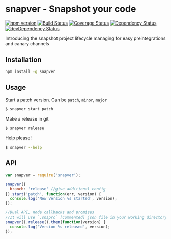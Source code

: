 # snapver - Snapshot your code

[![npm version](https://badge.fury.io/js/snapver.svg)](http://badge.fury.io/js/snapver)
[![Build Status](https://travis-ci.org/jmendiara/snapver.svg)](https://travis-ci.org/jmendiara/snapver)
[![Coverage Status](https://img.shields.io/coveralls/jmendiara/snapver.svg)](https://coveralls.io/r/jmendiara/snapver)
[![Dependency Status](https://david-dm.org/jmendiara/snapver.png)](https://david-dm.org/jmendiara/snapver)
[![devDependency Status](https://david-dm.org/jmendiara/snapver/dev-status.svg)](https://david-dm.org/jmendiara/snapver#info=devDependencies)

Introducing the snapshot project lifecycle managing for easy preintegrations and canary channels

## Installation
```sh
npm install -g snapver
```

## Usage
Start a patch version. Can be `patch`, `minor`, `major`
```sh
$ snapver start patch
```

Make a release in git
```sh
$ snapver release
```

Help please!
```sh
$ snapver --help
```

## API
```js
var snapver = require('snapver');

snapver({
  branch: 'release' //give additional config
}).start('patch', function(err, version) {
  console.log('New Version %s started', version);
});

//Dual API, node callbacks and promises
//It will use `.snaprc` [commented] json file in your working directory 
snapver().release().then(function(version) {
  console.log('Version %s released', version);
});
```
